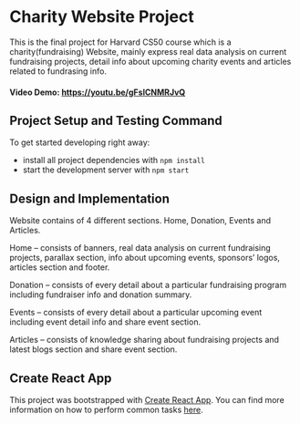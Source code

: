# Charity Website Project

This is the final project for Harvard CS50 course which is a charity(fundraising) Website, mainly express real data analysis on current fundraising projects, detail info about upcoming charity events and articles related to fundrasing info.

#### Video Demo: https://youtu.be/gFslCNMRJvQ

## Project Setup and Testing Command

To get started developing right away:

- install all project dependencies with `npm install`
- start the development server with `npm start`

## Design and Implementation

Website contains of 4 different sections. Home, Donation, Events and Articles.

Home – consists of banners, real data analysis on current fundraising projects, parallax section, info about upcoming events, sponsors’ logos, articles section and footer.

Donation – consists of every detail about a particular fundraising program including fundraiser info and donation summary.

Events – consists of every detail about a particular upcoming event including event detail info and share event section.

Articles – consists of knowledge sharing about fundraising projects and latest blogs section and share event section.

## Create React App

This project was bootstrapped with [Create React App](https://github.com/facebook/create-react-app). You can find more information on how to perform common tasks [here](https://github.com/facebook/create-react-app/blob/main/packages/cra-template/template/README.md).
